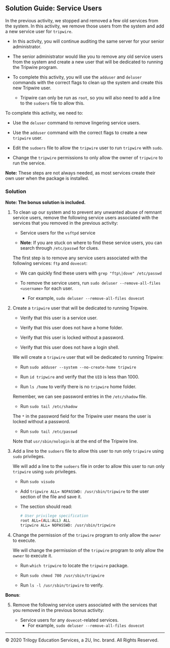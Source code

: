 ## Solution Guide: Service Users

In the previous activity, we stopped and removed a few old services from the system. In this activity, we remove those users from the system and add a new service user for `tripwire`.

- In this activity, you will continue auditing the same server for your senior administrator.

- The senior administrator would like you to remove any old service users from the system and create a new user that will be dedicated to running the Tripwire program.

- To complete this activity, you will use the `adduser` and `deluser` commands with the correct flags to clean up the system and create this new Tripwire user. 

    - Tripwire can only be run as `root`, so you will also need to add a line to the `sudoers` file to allow this.

To complete this activity, we need to:

- Use the `deluser` command to remove lingering service users.

- Use the `adduser` command with the correct flags to create a new `tripwire` user.

- Edit the `sudoers` file to allow the `tripwire` user to run `tripwire` with `sudo`.

- Change the `tripwire` permissions to only allow the owner of `tripwire` to run the service.

**Note:** These steps are not always needed, as most services create their own user when the package is installed.

### Solution

**Note: The bonus solution is included.**

1. To clean up our system and to prevent any unwanted abuse of remnant service users, remove the following service users associated with the services that you removed in the previous activity:

    - Service users for the `vsftpd` service

    - **Note**: If you are stuck on where to find these service users, you can search through `/etc/passwd` for clues.

   The first step is to remove any service users associated with the following services: `ftp` and `dovecot`:
 
    - We can quickly find these users with `grep "ftp\|dove" /etc/passwd`

    - To remove the service users, run `sudo deluser --remove-all-files <username>` for each user. 

        - For example, `sudo deluser --remove-all-files dovecot`

2. Create a `tripwire` user that will be dedicated to running Tripwire.

    - Verify that this user is a service user.

    - Verify that this user does not have a home folder.

    - Verify that this user is locked without a password.

    - Verify that this user does not have a login shell.

   We will create a `tripwire` user that will be dedicated to running Tripwire:

    - Run `sudo adduser --system --no-create-home tripwire`

    - Run `id tripwire` and verify that the `UID` is less than 1000.

    - Run `ls /home` to verify there is no `tripwire` home folder.

    Remember, we can see password entries in the `/etc/shadow` file.

     - Run `sudo tail /etc/shadow`

    The `*` in the password field for the Tripwire user means the user is locked without a password.

     - Run `sudo tail /etc/passwd`

    Note that `usr/sbin/nologin` is at the end of the Tripwire line.

3. Add a line to the `sudoers` file to allow this user to run only `tripwire` using `sudo` privileges.

   We will add a line to the `sudoers` file in order to allow this user to run only `tripwire` using `sudo` privileges.

    - Run `sudo visudo`

    - Add `tripwire ALL= NOPASSWD: /usr/sbin/tripwire` to the user section of the file and save it.

    - The section should read:

        ```bash
        # User privilege specification
        root ALL=(ALL:ALL) ALL
        tripwire ALL= NOPASSWD: /usr/sbin/tripwire
        ```

4. Change the permission of the `tripwire` program to only allow the `owner` to execute.

   We will change the permission of the `tripwire` program to only allow the `owner` to execute it.

    - Run `which tripwire` to locate the `tripwire` package.

    - Run `sudo chmod 700 /usr/sbin/tripwire`

    - Run `ls -l /usr/sbin/tripwire` to verify.

**Bonus**:

5. Remove the following service users associated with the services that you removed in the previous bonus activity:

   - Service users for any `dovecot`-related services.
        - For example, `sudo deluser --remove-all-files dovecot`

---

© 2020 Trilogy Education Services, a 2U, Inc. brand. All Rights Reserved.
